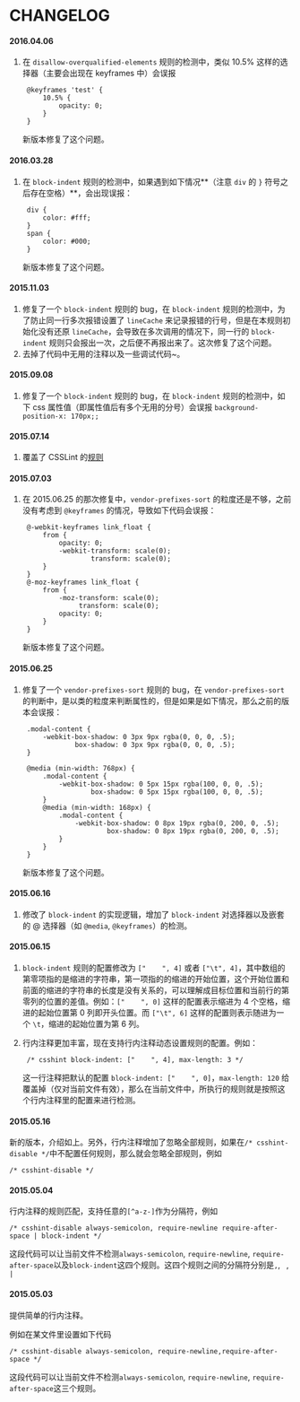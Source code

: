 CHANGELOG
===

#### 2016.04.06

1. 在 `disallow-overqualified-elements` 规则的检测中，类似 10.5% 这样的选择器（主要会出现在 keyframes 中）会误报

        @keyframes 'test' {
            10.5% {
                opacity: 0;
            }
        }

    新版本修复了这个问题。

#### 2016.03.28

1. 在 `block-indent` 规则的检测中，如果遇到如下情况**（注意 `div` 的 `}` 符号之后存在空格）**，会出现误报：

        div {
            color: #fff;
        } 
        span {
            color: #000;
        }

    新版本修复了这个问题。

#### 2015.11.03

1. 修复了一个 `block-indent` 规则的 bug，在 `block-indent` 规则的检测中，为了防止同一行多次报错设置了 `lineCache` 来记录报错的行号，但是在本规则初始化没有还原 `lineCache`，会导致在多次调用的情况下，同一行的 `block-indent` 规则只会报出一次，之后便不再报出来了。这次修复了这个问题。
2. 去掉了代码中无用的注释以及一些调试代码~。

#### 2015.09.08

1. 修复了一个 `block-indent` 规则的 bug，在 `block-indent` 规则的检测中，如下 css 属性值（即属性值后有多个无用的分号）会误报 `background-position-x: 170px;;` 

#### 2015.07.14

1. 覆盖了 CSSLint 的[规则](https://github.com/CSSLint/csslint/wiki/Rules)

#### 2015.07.03

1. 在 2015.06.25 的那次修复中，`vendor-prefixes-sort` 的粒度还是不够，之前没有考虑到 `@keyframes` 的情况，导致如下代码会误报：

        @-webkit-keyframes link_float {
            from {
                opacity: 0;
                -webkit-transform: scale(0);
                        transform: scale(0);
            }
        }
        @-moz-keyframes link_float {
            from {
                -moz-transform: scale(0);
                     transform: scale(0);
                opacity: 0;
            }
        }


    新版本修复了这个问题。

#### 2015.06.25

1. 修复了一个 `vendor-prefixes-sort` 规则的 bug，在 `vendor-prefixes-sort` 的判断中，是以类的粒度来判断属性的，但是如果是如下情况，那么之前的版本会误报：

        .modal-content {
            -webkit-box-shadow: 0 3px 9px rgba(0, 0, 0, .5);
                    box-shadow: 0 3px 9px rgba(0, 0, 0, .5);
        }

        @media (min-width: 768px) {
            .modal-content {
                -webkit-box-shadow: 0 5px 15px rgba(100, 0, 0, .5);
                        box-shadow: 0 5px 15px rgba(100, 0, 0, .5);
            }
            @media (min-width: 168px) {
                .modal-content {
                    -webkit-box-shadow: 0 8px 19px rgba(0, 200, 0, .5);
                            box-shadow: 0 8px 19px rgba(0, 200, 0, .5);
                }
            }
        }

	新版本修复了这个问题。

#### 2015.06.16

1. 修改了 `block-indent` 的实现逻辑，增加了 `block-indent` 对选择器以及嵌套的 @ 选择器（如 `@media`, `@keyframes`）的检测。

#### 2015.06.15 

1. `block-indent` 规则的配置修改为 `["    ", 4]` 或者 `["\t", 4]`，其中数组的第零项指的是缩进的字符串，第一项指的的缩进的开始位置，这个开始位置和前面的缩进的字符串的长度是没有关系的，可以理解成目标位置和当前行的第零列的位置的差值。例如：`["    ", 0]` 这样的配置表示缩进为 4 个空格，缩进的起始位置第 0 列即开头位置。而 `["\t", 6]` 这样的配置则表示随进为一个 `\t`，缩进的起始位置为第 6 列。
2. 行内注释更加丰富，现在支持行内注释动态设置规则的配置。例如：
    
        /* csshint block-indent: ["    ", 4], max-length: 3 */
    
    这一行注释把默认的配置 `block-indent: ["    ", 0]`，`max-length: 120` 给覆盖掉（仅对当前文件有效），那么在当前文件中，所执行的规则就是按照这个行内注释里的配置来进行检测。

#### 2015.05.16 

新的版本，介绍如上。另外，行内注释增加了忽略全部规则，如果在`/* csshint-disable */`中不配置任何规则，那么就会忽略全部规则，例如

    /* csshint-disable */

#### 2015.05.04 

行内注释的规则匹配，支持任意的`[^a-z-]`作为分隔符，例如

    /* csshint-disable always-semicolon, require-newline require-after-space | block-indent */

这段代码可以让当前文件不检测`always-semicolon`, `require-newline`, `require-after-space`以及`block-indent`这四个规则。这四个规则之间的分隔符分别是`,`, ` `, `|`

#### 2015.05.03 

提供简单的行内注释。

例如在某文件里设置如下代码

    /* csshint-disable always-semicolon, require-newline,require-after-space */

这段代码可以让当前文件不检测`always-semicolon`, `require-newline`, `require-after-space`这三个规则。

